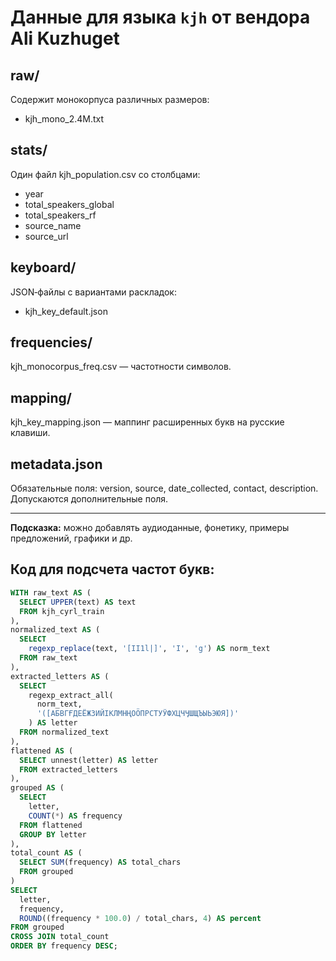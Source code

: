 # Данные для языка `kjh` от вендора Ali Kuzhuget

## raw/
Содержит монокорпуса различных размеров:
- kjh_mono_2.4M.txt

## stats/
Один файл kjh_population.csv со столбцами:
- year
- total_speakers_global
- total_speakers_rf
- source_name
- source_url

## keyboard/
JSON‑файлы с вариантами раскладок:
- kjh_key_default.json

## frequencies/
kjh_monocorpus_freq.csv — частотности символов.

## mapping/
kjh_key_mapping.json — маппинг расширенных букв на русские клавиши.

## metadata.json
Обязательные поля: version, source, date_collected, contact, description.
Допускаются дополнительные поля.

---  
**Подсказка:** можно добавлять аудиоданные, фонетику, примеры предложений, графики и др.

## Код для подсчета частот букв: 

```sql
WITH raw_text AS (
  SELECT UPPER(text) AS text
  FROM kjh_cyrl_train
),
normalized_text AS (
  SELECT
    regexp_replace(text, '[II1l|]', 'І', 'g') AS norm_text
  FROM raw_text
),
extracted_letters AS (
  SELECT
    regexp_extract_all(
      norm_text,
      '([АБВГҒДЕЁЖЗИЙІКЛМНҢОӦПРСТУӰФХЦЧӋШЩЪЫЬЭЮЯ])'
    ) AS letter
  FROM normalized_text
),
flattened AS (
  SELECT unnest(letter) AS letter
  FROM extracted_letters
),
grouped AS (
  SELECT
    letter,
    COUNT(*) AS frequency
  FROM flattened
  GROUP BY letter
),
total_count AS (
  SELECT SUM(frequency) AS total_chars
  FROM grouped
)
SELECT
  letter,
  frequency,
  ROUND((frequency * 100.0) / total_chars, 4) AS percent
FROM grouped
CROSS JOIN total_count
ORDER BY frequency DESC;
```